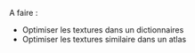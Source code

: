 A faire :  
- Optimiser les textures dans un dictionnaires
- Optimiser les textures similaire dans un atlas
